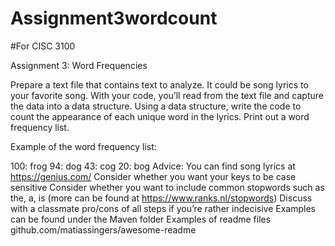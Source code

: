 # Assignment3wordcount

#For CISC 3100
 
Assignment 3: Word Frequencies

Prepare a text file that contains text to analyze. It could be song lyrics to your favorite song. 
With your code, you’ll read from the text file and capture the data into a data structure. 
Using a data structure, write the code to count the appearance of each unique word in the lyrics.
Print out a word frequency list. 


Example of the word frequency list:

100: frog
94: dog
43: cog
20: bog
Advice:
You can find song lyrics at https://genius.com/
Consider whether you want your keys to be case sensitive
Consider whether you want to include common stopwords such as the, a, is (more can be found at https://www.ranks.nl/stopwords)
Discuss with a classmate pro/cons of all steps if you’re rather indecisive
Examples can be found under the Maven folder
Examples of readme files github.com/matiassingers/awesome-readme 
